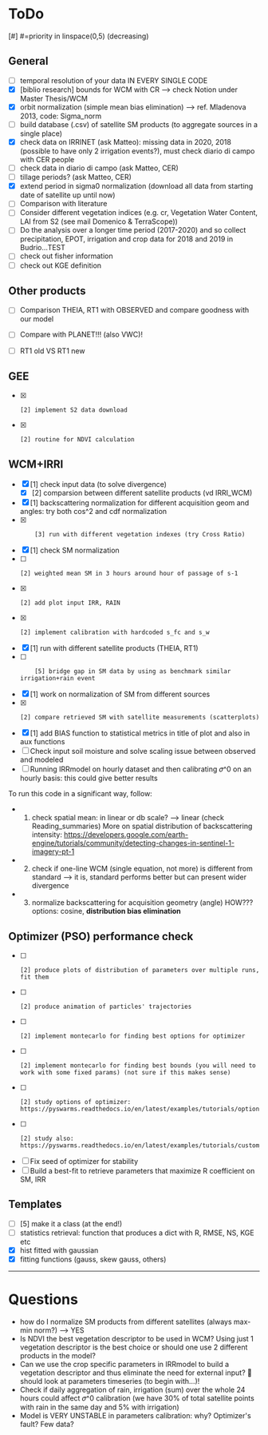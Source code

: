 # ToDo

[#] #=priority in linspace(0,5) (decreasing)

## General
- [ ] temporal resolution of your data IN EVERY SINGLE CODE
- [x] [biblio research] bounds for WCM with CR --> check Notion under Master Thesis/WCM
- [x] orbit normalization (simple mean bias elimination) --> ref. Mladenova 2013, code: Sigma_norm
- [ ] build database (.csv) of satellite SM products (to aggregate sources in a single place)
- [x] check data on IRRINET (ask Matteo): missing data in 2020, 2018 (possible to have only 2 irrigation events?), must check diario di campo with CER people
- [ ] check data in diario di campo (ask Matteo, CER)
- [ ] tillage periods? (ask Matteo, CER)
- [x] extend period in sigma0 normalization (download all data from starting date of satellite up until now)
- [ ] Comparison with literature
- [ ] Consider different vegetation indices (e.g. cr, Vegetation Water Content, LAI from S2 (see mail Domenico & TerraScope))
- [ ] Do the analysis over a longer time period (2017-2020) and so collect precipitation, EPOT, irrigation and crop data for 2018 and 2019 in Budrio...TEST
- [ ] check out fisher information
- [ ] check out KGE definition

## Other products
- [ ] Comparison THEIA, RT1 with OBSERVED and compare goodness with our model
- [ ] Compare with PLANET!!! (also VWC)!
- [ ] RT1 old VS RT1 new


## GEE
- [x]     [2] implement S2 data download
- [x]     [2] routine for NDVI calculation

## WCM+IRRI
- [x] [1] check input data (to solve divergence)
    - [x] [2] comparsion between different satellite products (vd IRRI_WCM)
- [x] [1] backscattering normalization for different acquisition geom and angles: try both cos^2 and cdf normalization 
- [x]         [3] run with different vegetation indexes (try Cross Ratio)
- [x] [1] check SM normalization
- [ ]     [2] weighted mean SM in 3 hours around hour of passage of s-1
- [x]     [2] add plot input IRR, RAIN
- [x]     [2] implement calibration with hardcoded s_fc and s_w
- [x] [1] run with different satellite products (THEIA, RT1)
- [ ]         [5] bridge gap in SM data by using as benchmark similar irrigation+rain event
- [x] [1] work on normalization of SM from different sources
- [x]     [2] compare retrieved SM with satellite measurements (scatterplots)
- [x] [1] add BIAS function to statistical metrics in title of plot and also in aux functions
- [ ] Check input soil moisture and solve scaling issue between observed and modeled
- [ ] Running IRRmodel on hourly dataset and then calibrating 𝜎^0 on an hourly basis: this could give better results

To run this code in a significant way, follow:
- 1. check spatial mean: in linear or db scale? --> linear (check Reading_summaries)
    More on spatial distribution of backscattering intensity:
    https://developers.google.com/earth-engine/tutorials/community/detecting-changes-in-sentinel-1-imagery-pt-1
- 2. check if one-line WCM (single equation, not more) is different from standard
    --> it is, standard performs better but can present wider divergence
- 3. normalize backscattering for acquisition geometry (angle) HOW??? options: cosine, **distribution bias elimination**


## Optimizer (PSO) performance check
- [ ]     [2] produce plots of distribution of parameters over multiple runs, fit them
- [ ]     [2] produce animation of particles' trajectories
- [ ]     [2] implement montecarlo for finding best options for optimizer
- [ ]     [2] implement montecarlo for finding best bounds (you will need to work with some fixed params) (not sure if this makes sense)
- [ ]     [2] study options of optimizer: https://pyswarms.readthedocs.io/en/latest/examples/tutorials/options_handler.html 
- [ ]     [2] study also: https://pyswarms.readthedocs.io/en/latest/examples/tutorials/custom_optimization_loop.html
- [ ] Fix seed of optimizer for stability
- [ ] Build a best-fit to retrieve parameters that maximize R coefficient on SM, IRR

## Templates
- [ ] [5] make it a class (at the end!)
- [ ] statistics retrieval: function that produces a dict with R, RMSE, NS, KGE etc
- [x] hist fitted with gaussian
- [x] fitting functions (gauss, skew gauss, others)

------------------------------------------------------------------------------
# Questions

- how do I normalize SM products from different satellites (always max-min norm?) --> YES
- Is NDVI the best vegetation descriptor to be used in WCM? Using just 1 vegetation descriptor is the best choice or should one use 2 different products in the model?
- Can we use the crop specific parameters in IRRmodel to build a vegetation descriptor and thus eliminate the need for external input?  should look at parameters timeseries (to begin with…)!
- Check if daily aggregation of rain, irrigation (sum) over the whole 24 hours could affect 𝜎^0 calibration (we have 30% of total satellite points with rain in the same day and 5% with irrigation)
- Model is VERY UNSTABLE in parameters calibration: why? Optimizer's fault? Few data?
